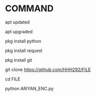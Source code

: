 # COMMAND
apt updated

apt upgraded

pkg install python

pkg install request

pkg install git

git clone https://github.com/HHH292/FILE

cd FILE

python ARIYAN_ENC.py
